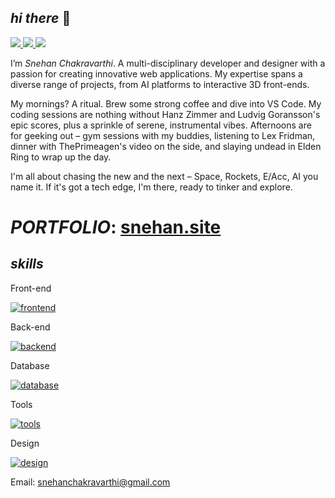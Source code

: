 ## _hi there_ 👋

<a href="https://x.com/znebrakr">
<img src="https://img.shields.io/badge/Twitter-%231DA1F2.svg?style=for-the-badge&logo=Twitter&logoColor=white">
</a>
<a href="https://www.instagram.com/zznehan/">
<img src="https://img.shields.io/badge/Instagram-%23E4405F.svg?style=for-the-badge&logo=Instagram&logoColor=white">
</a>
<a href="https://www.linkedin.com/in/snehanchakravarthi/">
<img src="https://img.shields.io/badge/Linkedin-%231DA1F2.svg?style=for-the-badge&logo=Linkedin&logoColor=white">
</a>

 I’m _Snehan Chakravarthi_. A multi-disciplinary developer and designer with a passion for creating innovative web applications. My expertise spans a diverse range of projects, from AI platforms to interactive 3D front-ends.

 My mornings? A ritual. Brew some strong coffee and dive into VS Code. My coding sessions are nothing without Hanz Zimmer and Ludvig Goransson's epic scores, plus a sprinkle of serene, instrumental vibes. Afternoons are for geeking out – gym sessions with my buddies, listening to Lex Fridman, dinner with ThePrimeagen's video on the side, and slaying undead in Elden Ring to wrap up the day.

I'm all about chasing the new and the next – Space, Rockets, E/Acc, AI you name it. If it's got a tech edge, I'm there, ready to tinker and explore.

# _PORTFOLIO_: [snehan.site](https://snehan.site)

## _skills_
 Front-end

[![frontend](https://skillicons.dev/icons?i=react,next,threejs,svelte,astro,remix,tailwind)](https://skillicons.dev)

Back-end

[![backend](https://skillicons.dev/icons?i=nodejs,express,python,flask,fastapi,django)](https://skillicons.dev)

Database

[![database](https://skillicons.dev/icons?i=postgres,mysql,supabase,mongo,firebase,redis)](https://skillicons.dev)

Tools

[![tools](https://skillicons.dev/icons?i=postman,graphql,git,vscode,docker,vercel,kubernetes)](https://skillicons.dev)

Design

[![design](https://skillicons.dev/icons?i=figma,xd,blender,ps,ai,ae)](https://skillicons.dev)

Email: snehanchakravarthi@gmail.com
